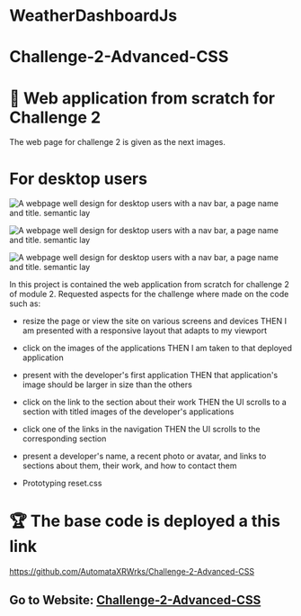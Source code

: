 # WeatherDashboardJs

# Challenge-2-Advanced-CSS
# 📖 Web application from scratch for Challenge 2

The web page for challenge 2 is given as the next images.

# For desktop users

![A webpage well design for desktop users with a nav bar, a page name and title. semantic lay ](./assets/images/web-portafolio-1.PNG)

![A webpage well design for desktop users with a nav bar, a page name and title. semantic lay](./assets/images/web-portafolio-2.PNG)


![A webpage well design for desktop users with a nav bar, a page name and title. semantic lay](./assets/images/web-portafolio-3.PNG)


In this project is contained the web application from scratch for challenge 2 of module 2. Requested aspects for the challenge where made on the code such as:

* resize the page or view the site on various screens and devices THEN I am presented with a responsive layout that adapts to my viewport

* click on the images of the applications THEN I am taken to that deployed application

* present with the developer's first application THEN that application's image should be larger in size than the others

* click on the link to the section about their work THEN the UI scrolls to a section with titled images of the developer's applications

*  click one of the links in the navigation THEN the UI scrolls to the corresponding section

* present a developer's name, a recent photo or avatar, and links to sections about them, their work, and how to contact them


* Prototyping reset.css


# 🏆 The base code is deployed a this link 

https://github.com/AutomataXRWrks/Challenge-2-Advanced-CSS

## Go to Website: [Challenge-2-Advanced-CSS](https://automataxrwrks.github.io/Challenge-2-Advanced-CSS/)


